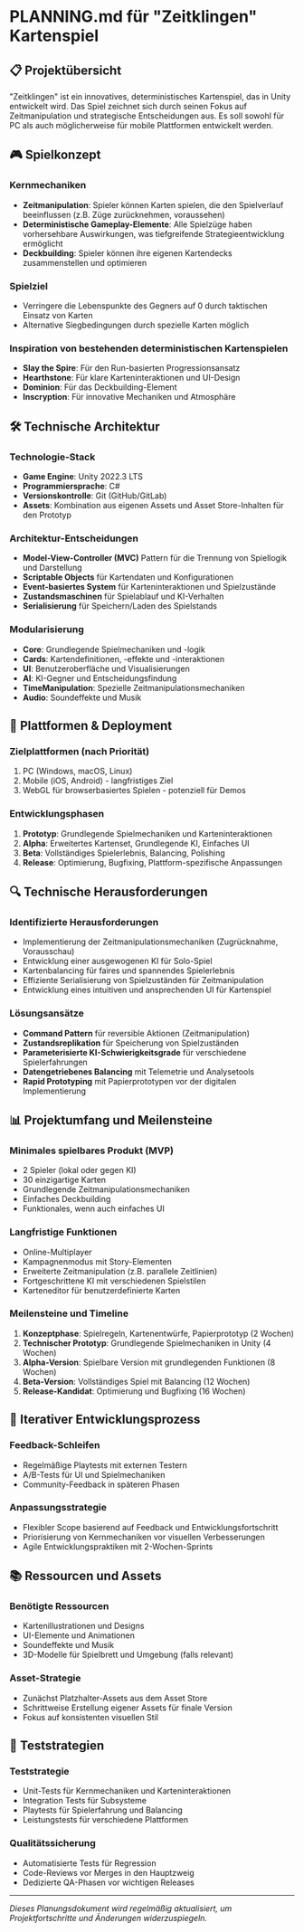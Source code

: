 # PLANNING.md für "Zeitklingen" Kartenspiel

## 📋 Projektübersicht

"Zeitklingen" ist ein innovatives, deterministisches Kartenspiel, das in Unity entwickelt wird. Das Spiel zeichnet sich durch seinen Fokus auf Zeitmanipulation und strategische Entscheidungen aus. Es soll sowohl für PC als auch möglicherweise für mobile Plattformen entwickelt werden.

## 🎮 Spielkonzept

### Kernmechaniken
- **Zeitmanipulation**: Spieler können Karten spielen, die den Spielverlauf beeinflussen (z.B. Züge zurücknehmen, voraussehen)
- **Deterministische Gameplay-Elemente**: Alle Spielzüge haben vorhersehbare Auswirkungen, was tiefgreifende Strategieentwicklung ermöglicht
- **Deckbuilding**: Spieler können ihre eigenen Kartendecks zusammenstellen und optimieren

### Spielziel
- Verringere die Lebenspunkte des Gegners auf 0 durch taktischen Einsatz von Karten
- Alternative Siegbedingungen durch spezielle Karten möglich

### Inspiration von bestehenden deterministischen Kartenspielen
- **Slay the Spire**: Für den Run-basierten Progressionsansatz
- **Hearthstone**: Für klare Karteninteraktionen und UI-Design
- **Dominion**: Für das Deckbuilding-Element
- **Inscryption**: Für innovative Mechaniken und Atmosphäre

## 🛠️ Technische Architektur

### Technologie-Stack
- **Game Engine**: Unity 2022.3 LTS
- **Programmiersprache**: C#
- **Versionskontrolle**: Git (GitHub/GitLab)
- **Assets**: Kombination aus eigenen Assets und Asset Store-Inhalten für den Prototyp

### Architektur-Entscheidungen
- **Model-View-Controller (MVC)** Pattern für die Trennung von Spiellogik und Darstellung
- **Scriptable Objects** für Kartendaten und Konfigurationen
- **Event-basiertes System** für Karteninteraktionen und Spielzustände
- **Zustandsmaschinen** für Spielablauf und KI-Verhalten
- **Serialisierung** für Speichern/Laden des Spielstands

### Modularisierung
- **Core**: Grundlegende Spielmechaniken und -logik
- **Cards**: Kartendefinitionen, -effekte und -interaktionen
- **UI**: Benutzeroberfläche und Visualisierungen
- **AI**: KI-Gegner und Entscheidungsfindung
- **TimeManipulation**: Spezielle Zeitmanipulationsmechaniken
- **Audio**: Soundeffekte und Musik

## 📱 Plattformen & Deployment

### Zielplattformen (nach Priorität)
1. PC (Windows, macOS, Linux)
2. Mobile (iOS, Android) - langfristiges Ziel
3. WebGL für browserbasiertes Spielen - potenziell für Demos

### Entwicklungsphasen
1. **Prototyp**: Grundlegende Spielmechaniken und Karteninteraktionen
2. **Alpha**: Erweitertes Kartenset, Grundlegende KI, Einfaches UI
3. **Beta**: Vollständiges Spielerlebnis, Balancing, Polishing
4. **Release**: Optimierung, Bugfixing, Plattform-spezifische Anpassungen

## 🔍 Technische Herausforderungen

### Identifizierte Herausforderungen
- Implementierung der Zeitmanipulationsmechaniken (Zugrücknahme, Vorausschau)
- Entwicklung einer ausgewogenen KI für Solo-Spiel
- Kartenbalancing für faires und spannendes Spielerlebnis
- Effiziente Serialisierung von Spielzuständen für Zeitmanipulation
- Entwicklung eines intuitiven und ansprechenden UI für Kartenspiel

### Lösungsansätze
- **Command Pattern** für reversible Aktionen (Zeitmanipulation)
- **Zustandsreplikation** für Speicherung von Spielzuständen
- **Parameterisierte KI-Schwierigkeitsgrade** für verschiedene Spielerfahrungen
- **Datengetriebenes Balancing** mit Telemetrie und Analysetools
- **Rapid Prototyping** mit Papierprototypen vor der digitalen Implementierung

## 📊 Projektumfang und Meilensteine

### Minimales spielbares Produkt (MVP)
- 2 Spieler (lokal oder gegen KI)
- 30 einzigartige Karten
- Grundlegende Zeitmanipulationsmechaniken
- Einfaches Deckbuilding
- Funktionales, wenn auch einfaches UI

### Langfristige Funktionen
- Online-Multiplayer
- Kampagnenmodus mit Story-Elementen
- Erweiterte Zeitmanipulation (z.B. parallele Zeitlinien)
- Fortgeschrittene KI mit verschiedenen Spielstilen
- Karteneditor für benutzerdefinierte Karten

### Meilensteine und Timeline
1. **Konzeptphase**: Spielregeln, Kartenentwürfe, Papierprototyp (2 Wochen)
2. **Technischer Prototyp**: Grundlegende Spielmechaniken in Unity (4 Wochen)
3. **Alpha-Version**: Spielbare Version mit grundlegenden Funktionen (8 Wochen)
4. **Beta-Version**: Vollständiges Spiel mit Balancing (12 Wochen)
5. **Release-Kandidat**: Optimierung und Bugfixing (16 Wochen)

## 🔄 Iterativer Entwicklungsprozess

### Feedback-Schleifen
- Regelmäßige Playtests mit externen Testern
- A/B-Tests für UI und Spielmechaniken
- Community-Feedback in späteren Phasen

### Anpassungsstrategie
- Flexibler Scope basierend auf Feedback und Entwicklungsfortschritt
- Priorisierung von Kernmechaniken vor visuellen Verbesserungen
- Agile Entwicklungspraktiken mit 2-Wochen-Sprints

## 📚 Ressourcen und Assets

### Benötigte Ressourcen
- Kartenillustrationen und Designs
- UI-Elemente und Animationen
- Soundeffekte und Musik
- 3D-Modelle für Spielbrett und Umgebung (falls relevant)

### Asset-Strategie
- Zunächst Platzhalter-Assets aus dem Asset Store
- Schrittweise Erstellung eigener Assets für finale Version
- Fokus auf konsistenten visuellen Stil

## 🧪 Teststrategien

### Teststrategie
- Unit-Tests für Kernmechaniken und Karteninteraktionen
- Integration Tests für Subsysteme
- Playtests für Spielerfahrung und Balancing
- Leistungstests für verschiedene Plattformen

### Qualitätssicherung
- Automatisierte Tests für Regression
- Code-Reviews vor Merges in den Hauptzweig
- Dedizierte QA-Phasen vor wichtigen Releases

---

*Dieses Planungsdokument wird regelmäßig aktualisiert, um Projektfortschritte und Änderungen widerzuspiegeln.*

